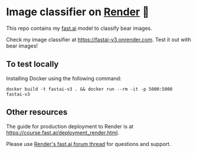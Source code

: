 # Image classifier on [Render](https://render.com) :bear:

This repo contains my [fast.ai](https://github.com/fastai/fastai) model to classify bear images.

Check my image classifier at https://fastai-v3.onrender.com. Test it out with bear images!

## To test locally

Installing Docker using the following command:

```
docker build -t fastai-v3 . && docker run --rm -it -p 5000:5000 fastai-v3
```

## Other resources

The guide for production deployment to Render is at https://course.fast.ai/deployment_render.html.

Please use [Render's fast.ai forum thread](https://forums.fast.ai/t/deployment-platform-render/33953) for questions and support.
